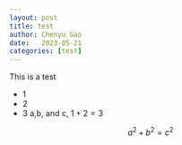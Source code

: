 ```yaml
---
layout: post
title: test
author: Chenyu Gao
date:   2023-05-21
categories: [test]
---
```

This is a test

- 1
- 2
- 3
  a,b, and c, $1+2=3$

$$
a^2+b^2=c^2
$$
